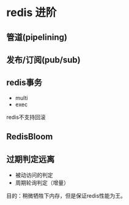 # redis 进阶

## 管道(pipelining)

## 发布/订阅(pub/sub)

## redis事务

- multi
- exec

redis不支持回滚

## RedisBloom

## 过期判定远离

- 被动访问的判定
- 周期轮询判定（增量）

目的：稍微牺牲下内存，但是保证redis性能为王。